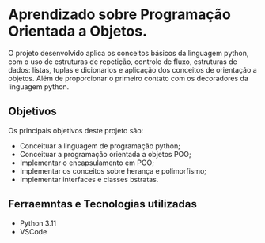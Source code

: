 # Aprendizado sobre Programação Orientada a Objetos.

O projeto desenvolvido aplica os conceitos básicos da linguagem python, com o uso
de estruturas de repetição, controle de fluxo, estruturas de dados: listas, tuplas e dicionarios
e aplicação dos conceitos de orientação a objetos. Além de proporcionar o primeiro contato com os
decoradores da linguagem python.


## Objetivos

Os principais objetivos deste projeto são:

- Conceituar a linguagem de programação python;
- Conceituar a programação orientada a objetos POO;
- Implementar o encapsulamento em POO;
- Implementar os conceitos sobre herança e polimorfismo;
- Implementar interfaces e classes bstratas.

## Ferraemntas e Tecnologias utilizadas

- Python 3.11
- VSCode

